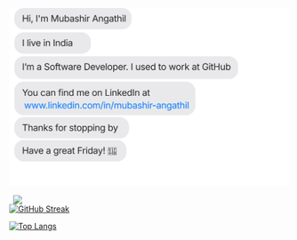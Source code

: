 
![](https://github.com/MubashirAngathil/typing-intro/blob/main/chat.svg)

<img src="https://github-readme-stats.vercel.app/api?username=MubashirAngathil&count_private=true&show_icons=true&theme=chartreuse-dark&background=000000" width="497" align='right'>

[![GitHub Streak](https://github-readme-streak-stats.herokuapp.com?user=MubashirAngathil&count_private=true&show_icons=true&theme=dark&date_format=M%20j%5B%2C%20Y%5D&background=000000&stroke=045E61&ring=18CABF&fire=07DDD6&currStreakNum=FFFFFF&currStreakLabel=00DDD5&border=FFFFFF&dates=0CAB31)](https://git.io/streak-stats)

[![Top Langs](https://github-readme-stats.vercel.app/api/top-langs/?username=MubashirAngathil&layout=compact&theme=vision-friendly-dark)](https://github.com/anuraghazra/github-readme-stats)

